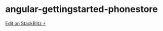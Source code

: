 # angular-gettingstarted-phonestore

[Edit on StackBlitz ⚡️](https://stackblitz.com/edit/angular-7ptvyz)